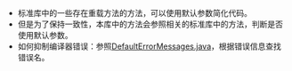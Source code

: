 * 标准库中的一些存在重载方法的方法，可以使用默认参数简化代码。
* 但是为了保持一致性，本库中的方法会参照相关的标准库中的方法，判断是否使用默认参数。
* 如何抑制编译器错误：参照[DefaultErrorMessages.java]，根据错误信息查找错误名。

[DefaultErrorMessages.java]: https://github.com/JetBrains/kotlin/blob/master/compiler/frontend/src/org/jetbrains/kotlin/diagnostics/rendering/DefaultErrorMessages.java
